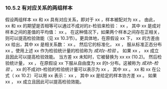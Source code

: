 ### 10.5.2 有对应关系的两组样本

假设两组样本 xx 和 xx 具有对应关系，即对于 xx ，样本被配对为
 xx 。
由此， xx 和 xx 的期望是否相等可以通过不成对的z-检验来检验：
 xx ，
其中 xx 是成对样本之间的差值的平均值：
 xx 。
在这种情况下，如果两个样本之间存在正相关，则可以提高检验效能（见 xx 10.3节）。更具体地，在原假设 xx 下， xx 的方差由 xx 给出，其中 xx 是相关系数：
 xx 。
然后它的标准化，
 xx ，
服从标准正态分布 xx 。使用上述 xx 作为检验统计量的检验称为 *成对z-检验* 。
如果 xx ，
 xx 
成立且因此可以提高检验效能。
当方差 xx 未知时，它被替换为
 xx  xx (10.2)。
然后检验统计量，
 xx ，
在原假设 xx 下服从自由度为 xx 的t-分布。这被称为 *成对t-检验* 。
 xx 的不成对t-检验的检验统计量可以表示为
 xx ，
其中
 xx 。
 xx 和 xx 在公式（ xx 10.2）可以用 xx 表示：
 xx ，
其中 xx 是给定的样本协方差
 xx 。
如果 xx ，
 xx 
成立且因此可以提高检验效能。






